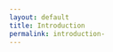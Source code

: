 ```yaml
---
layout: default
title: Introduction 
permalink: introduction-
---
```

<!-- Add an essay or interpretive material below this line,
using HTML or markdown.  Do not modify this file above this line -->

